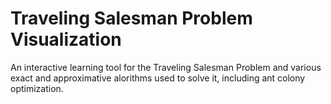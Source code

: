 # Traveling Salesman Problem Visualization

An interactive learning tool for the Traveling Salesman Problem and various exact and approximative alorithms used to solve it, including ant colony optimization.
